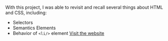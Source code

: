 With this project, I was able to revisit and recall several things about HTML and CSS, including:
- Selectors
- Semantics Elements
- Behavior of ```<li/>``` element 
[Visit the website](https://bakwanj4gung.github.io/tribute-project-freeCodeCamp/)
